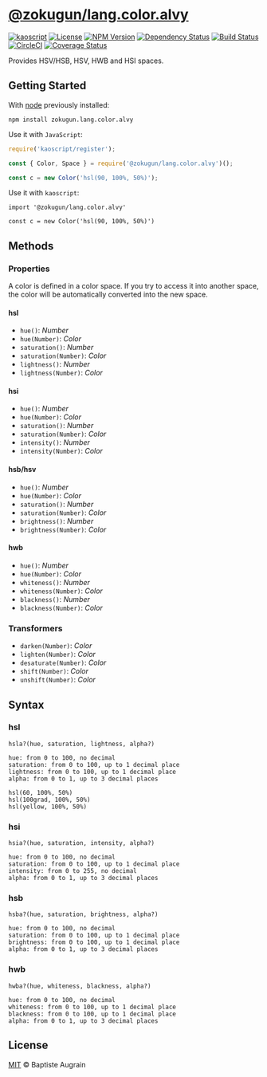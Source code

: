 [@zokugun/lang.color.alvy](https://github.com/ZokugunKS/lang.color.alvy)
==============================================================

[![kaoscript](https://img.shields.io/badge/language-kaoscript-orange.svg)](https://github.com/kaoscript/kaoscript)
[![License](https://img.shields.io/badge/license-MIT-blue.svg)](./LICENSE)
[![NPM Version](https://img.shields.io/npm/v/@zokugun/lang.color.alvy.svg?colorB=green)](https://www.npmjs.com/package/@zokugun/lang.color.alvy)
[![Dependency Status](https://badges.depfu.com/badges/09e68dbdaf54324daebb74822a3356d6/overview.svg)](https://depfu.com/github/zokugun/lang.color.alvy)
[![Build Status](https://travis-ci.org/ZokugunKS/lang.color.alvy.svg?branch=master)](https://travis-ci.org/ZokugunKS/lang.color.alvy)
[![CircleCI](https://circleci.com/gh/ZokugunKS/lang.color.alvy/tree/master.svg?style=shield)](https://circleci.com/gh/ZokugunKS/lang.color.alvy/tree/master)
[![Coverage Status](https://img.shields.io/coveralls/ZokugunKS/lang.color.alvy/master.svg)](https://coveralls.io/github/ZokugunKS/lang.color.alvy)

Provides HSV/HSB, HSV, HWB and HSI spaces.

Getting Started
---------------

With [node](http://nodejs.org) previously installed:

	npm install zokugun.lang.color.alvy

Use it with `JavaScript`:

```javascript
require('kaoscript/register');

const { Color, Space } = require('@zokugun/lang.color.alvy')();

const c = new Color('hsl(90, 100%, 50%)');
```

Use it with `kaoscript`:
```kaoscript
import '@zokugun/lang.color.alvy'

const c = new Color('hsl(90, 100%, 50%)')
```

Methods
-------

### Properties

A color is defined in a color space. If you try to access it into another space, the color will be automatically converted into the new space.

#### hsl

* `hue()`: *Number*
* `hue(Number)`: *Color*
* `saturation()`: *Number*
* `saturation(Number)`: *Color*
* `lightness()`: *Number*
* `lightness(Number)`: *Color*

#### hsi

* `hue()`: *Number*
* `hue(Number)`: *Color*
* `saturation()`: *Number*
* `saturation(Number)`: *Color*
* `intensity()`: *Number*
* `intensity(Number)`: *Color*

#### hsb/hsv

* `hue()`: *Number*
* `hue(Number)`: *Color*
* `saturation()`: *Number*
* `saturation(Number)`: *Color*
* `brightness()`: *Number*
* `brightness(Number)`: *Color*

#### hwb

* `hue()`: *Number*
* `hue(Number)`: *Color*
* `whiteness()`: *Number*
* `whiteness(Number)`: *Color*
* `blackness()`: *Number*
* `blackness(Number)`: *Color*

### Transformers

* `darken(Number)`: *Color*
* `lighten(Number)`: *Color*
* `desaturate(Number)`: *Color*
* `shift(Number)`: *Color*
* `unshift(Number)`: *Color*

Syntax
------

### hsl
```
hsla?(hue, saturation, lightness, alpha?)

hue: from 0 to 100, no decimal
saturation: from 0 to 100, up to 1 decimal place
lightness: from 0 to 100, up to 1 decimal place
alpha: from 0 to 1, up to 3 decimal places

hsl(60, 100%, 50%)
hsl(100grad, 100%, 50%)
hsl(yellow, 100%, 50%)
```

### hsi
```
hsia?(hue, saturation, intensity, alpha?)

hue: from 0 to 100, no decimal
saturation: from 0 to 100, up to 1 decimal place
intensity: from 0 to 255, no decimal
alpha: from 0 to 1, up to 3 decimal places
```

### hsb
```
hsba?(hue, saturation, brightness, alpha?)

hue: from 0 to 100, no decimal
saturation: from 0 to 100, up to 1 decimal place
brightness: from 0 to 100, up to 1 decimal place
alpha: from 0 to 1, up to 3 decimal places
```

### hwb
```
hwba?(hue, whiteness, blackness, alpha?)

hue: from 0 to 100, no decimal
whiteness: from 0 to 100, up to 1 decimal place
blackness: from 0 to 100, up to 1 decimal place
alpha: from 0 to 1, up to 3 decimal places
```

License
-------

[MIT](http://www.opensource.org/licenses/mit-license.php) &copy; Baptiste Augrain
